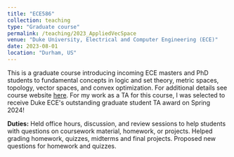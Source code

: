 ```yaml
---
title: "ECE586"
collection: teaching
type: "Graduate course"
permalink: /teaching/2023_AppliedVecSpace
venue: "Duke University, Electrical and Computer Engineering (ECE)"
date: 2023-08-01
location: "Durham, US"
---
```


This is a graduate course introducing incoming ECE masters and PhD students to fundamental concepts 
in logic and set theory, metric spaces, topology, vector spaces, and convex optimization. For additional 
details see course website [here](http://pfister.ee.duke.edu/courses/ece586/). For my work as a TA for this course, 
I was selected to receive Duke ECE's outstanding graduate student TA award  on Spring 2024! 

<strong>Duties:</strong> Held office hours, discussion, and review sessions to help students with questions on 
coursework material, homework, or projects. Helped grading homework, quizzes, midterms and final projects. Proposed new 
questions for homework and quizzes.


